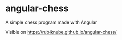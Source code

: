 # angular-chess
A simple chess program made with Angular

Visible on https://rubiknube.github.io/angular-chess/
